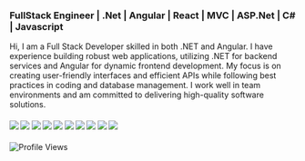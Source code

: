 ### FullStack Engineer | .Net | Angular | React | MVC | ASP.Net | C# | Javascript
Hi, I am a Full Stack Developer skilled in both .NET and Angular. I have experience building robust web applications, utilizing .NET for backend services and Angular for dynamic frontend development. My focus is on creating user-friendly interfaces and efficient APIs while following best practices in coding and database management. I work well in team environments and am committed to delivering high-quality software solutions.

####      ![](https://img.shields.io/badge/C#.blue) ![](https://img.shields.io/badge/Javascript-blue) ![](https://img.shields.io/badge/ASP.Net-blue) ![](https://img.shields.io/badge/Javascript-blue)  ![](https://img.shields.io/badge/MVC-blue) ![](https://img.shields.io/badge/.Net-blue) ![](https://img.shields.io/badge/Angular-blue) ![](https://img.shields.io/badge/SCSS-blue) ![](https://img.shields.io/badge/React-blue) ![](https://img.shields.io/badge/tailwindCss-blue) 

![Profile Views](https://komarev.com/ghpvc/?username=AngelMelendez1015&color=blue)
